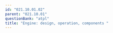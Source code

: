 ```yaml
---
id: "021.10.01.02"
parent: "021.10.01"
questionBank: "atpl"
title: "Engine: design, operation, components "
---
```

